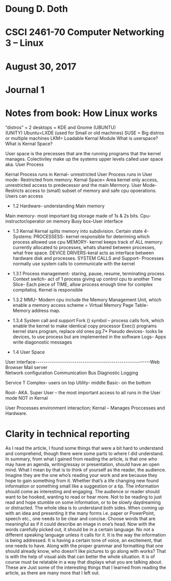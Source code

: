 # Doung D. Doth
# CSCI 2461-70 Computer Networking 3 – Linux
# August 30, 2017
# Journal 1


# Notes from book: How Linux works

“distros” = 2 desktops = KDE and Gnome
				(UBUNTU)	
(UNITY)
Ubuntu=LXDE (used for Small or old machines) SUSE = Big distros or multiple machines
LKM= Loadable Kernal Module
What is userspace?
What is Kernal Space?

User space is the precesses that are the running programs that the kernel manages. Colectiviley make up the systems upper levels called user space aka. User Process

Kernal Process runs in Kernal- unrestricted 
User Process runs in User mode- Restricted from memory.
Kernal Space= Area kernel only access, unrestricted access to predecessor and the main Mermory.
User Mode- Restricts access to (small) subset of memory and safe cpu opoerations. Users can access

* 1.2 Hardware- understanding Main memory

Main memory- most important big storage made of 1s & 2s bits.
Cpu- instructor/operator on memory
Busy box-User interface
* 1.3 Kernal
Kernal splits memory into subdivision. Certain state
4- Systems:
PROCESSESS- kernel responsible for deteriming which process allowed use cpu
MEMORY- kernel keeps track of ALL memory: currently allocated to processes, whats shared between processes, what free space.
DEVICE DRIVERS-keral acts as interface between hardware disk and processes.
SYSTEM CALLS and Support- Processes normally use system calls to communicate with the kernel
* 1.3.1
Process management- staring, pause, resume, terminating process
Context switch- act of 1 process giving up control cpu to another
Time Slice- Each piece of TIME, allow process enough time for complex compitatioj. Kernel is responsible
* 1.3.2
MMU- Modern cpu include the Memory Management Unit, which enable a memory access scheme = Virtual Memory
Page Table- Memory address map.

* 1.3.4
System call and support
Fork () symbol – process calls fork, which enable the kernel to make identical copy processor
Exec() programs kernel stars program, replace old ones pg.7*
Pseudo devices- looks lie devices, to use process but are implemented in the software
Logs- Apps write diagonostic messages
* 1.4 User Space

User interface--------------------------------------------------------Web Browser
									Mail server			
Network configuration			Communication Bus 		Diagnostic Logging

Service T 
Complex- users on top
Utility- middle
Basic- on the bottom

Root- AKA. Super User – the most important access to all runs in the User mode NOT in Kernal

User Processes environment interaction;
Kernal – Manages Proccesses and Hardware.


# Clarity in technical reporting

As I read the article, I found some things that were a bit hard to understand and comprehend, though there were some parts to where I did understand. In summary, from what I gained from reading the article, is that one who may have an agenda, writing/essay or presentation, should have an open mind. What I mean by that is to think of yourself as the reader, the audience. Imagine they are the one who’s reading your work and are because they hope to gain something from it. Whether that’s a life changing new found information or something small like a suggestion or a tip. The information should come as interesting and engaging. The audience or reader should want to be hooked, wanting to read or hear more. Not to be reading to just read and hope stumble on some information, or to be slowly daydreaming or distracted. The whole idea is to understand both sides. 
When coming up with an idea and presenting it the many forms i.e. paper or PowerPoint, speech etc., one needs to be clear and concise. Choose words that are meaningful as if it could describe an image in one’s head. Now with the words carefully picked out, it should be in a certain language. No not a different speaking language unless it calls for it. It is the way the information is being addressed. It is having a certain tone of voice, an excitement, that one needs to have. Along with the proper grammar and formatting that one should already know, who doesn’t like pictures to go along with works? That is with the help of visual aids that can better the whole situation. It is of course must be relatable in a way that displays what you are talking about. 
These are Just some of the interesting things that I learned from reading the article, as there are many more that I left out.




